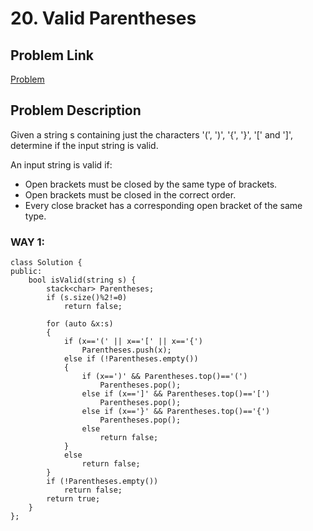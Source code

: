# 20. Valid Parentheses

## Problem Link
[Problem](https://leetcode.com/problems/valid-parentheses/description/?envType=study-plan-v2&envId=top-interview-150)

## Problem Description
Given a string s containing just the characters '(', ')', '{', '}', '[' and ']', determine if the input string is valid.

An input string is valid if:

* Open brackets must be closed by the same type of brackets.
* Open brackets must be closed in the correct order.
* Every close bracket has a corresponding open bracket of the same type.

### WAY 1:
```
class Solution {
public:
    bool isValid(string s) {
        stack<char> Parentheses;
        if (s.size()%2!=0)
            return false;

        for (auto &x:s)
        {
            if (x=='(' || x=='[' || x=='{')
                Parentheses.push(x);
            else if (!Parentheses.empty())
            {
                if (x==')' && Parentheses.top()=='(')
                    Parentheses.pop();
                else if (x==']' && Parentheses.top()=='[')
                    Parentheses.pop();
                else if (x=='}' && Parentheses.top()=='{')
                    Parentheses.pop();
                else
                    return false;
            }
            else   
                return false; 
        }
        if (!Parentheses.empty())
            return false;
        return true;
    }
};
```
